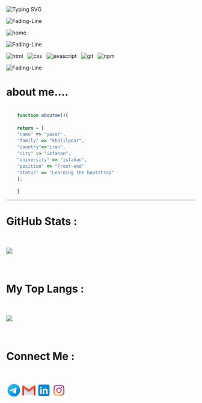 ![Typing SVG](https://readme-typing-svg.demolab.com?font=Fira+Code&weight=900&size=36&pause=1000&color=F70000&center=true&vCenter=true&width=1500&height=100&lines=Hi+there+👋;I'm+yaser+khalilpour!;Good+to+see+you!)

![Fading-Line](https://user-images.githubusercontent.com/74038190/212284100-561aa473-3905-4a80-b561-0d28506553ee.gif)

![home](https://user-images.githubusercontent.com/90236635/232446433-d5540fa2-fe28-4bb8-b929-cdb51fe61336.gif)


![Fading-Line](https://user-images.githubusercontent.com/74038190/212284100-561aa473-3905-4a80-b561-0d28506553ee.gif)

![html](https://img.shields.io/badge/HTML5-E34F26?style=for-the-badge&logo=html5&logoColor=white) &nbsp; ![css](https://img.shields.io/badge/CSS3-1572B6?style=for-the-badge&logo=css3&logoColor=white) &nbsp; ![javascript](https://img.shields.io/badge/JavaScript-323330?style=for-the-badge&logo=javascript&logoColor=F7DF1E) &nbsp;  ![git](  https://img.shields.io/badge/GIT-E44C30?style=for-the-badge&logo=git&logoColor=white) &nbsp;  ![npm](https://img.shields.io/badge/npm-CB3837?style=for-the-badge&logo=npm&logoColor=white)



![Fading-Line](https://user-images.githubusercontent.com/74038190/212284100-561aa473-3905-4a80-b561-0d28506553ee.gif)


# about me....

```javascript

    function aboutme(){

    return = [
    "name" => "yaser",
    "family" => "khalilpour",
    "country"=>"iran",
    "city" => "isfahan",
    "university" => "isfahan",
    "position" => "Front-end"
    "status" => "Learning the bootstrap"
    ];

    }
```
---

# GitHub Stats :

<br>
<br>
<img src="https://github-readme-stats.vercel.app/api?username=yaserkhalilpour&show_icons=true&theme=cobalt"/>
<br>
<br>
<br>

# My Top Langs :

<br>
<br>

<img src="https://github-readme-stats.vercel.app/api/top-langs/?username=yaserkhalilpour&layout=compact"/>
<br>
<br>
<br>

# Connect Me :
<br>
<br>

<a href="#">
    <img align="left" width="40px" src="https://github.com/yaserkhalilpour/yaserkhalilpour/blob/main/icons8-telegram-96.png?raw=true" />
</a>
<a href="#">
    <img align="left" width="40px" src="https://github.com/yaserkhalilpour/yaserkhalilpour/blob/main/icons8-gmail-100.png?raw=true" />
</a>
<a href="#">
    <img align="left" width="40px" src="https://github.com/yaserkhalilpour/yaserkhalilpour/blob/main/icons8-linkedin-96.png?raw=true" />
</a>
<a href="#">
    <img align="left" width="40px" src="https://github.com/yaserkhalilpour/yaserkhalilpour/blob/main/free-png-bmozj.png?raw=true" />
</a>
